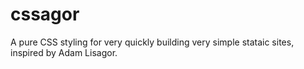 # cssagor
A pure CSS styling for very quickly building very simple stataic sites, inspired by Adam Lisagor.
